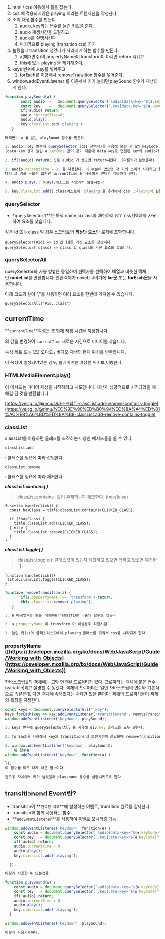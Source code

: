 1. html / css 이용해서 틀을 잡는다.
2. css 에 적용되지않은 playing 이라는 트렌지션을 작성한다.
3. 소리 재생 함수를 만든다
   1. audio, key라는 변수를 눌린 키값을 준다.
   2. audio 재생시간을 조절하고
   3. audio를 실행시킨다
   4. 마지막으로 playing (transition css) 추가
4. 눌렸을때 transition 생겼다가 사라지게 하는 함수를 만든다.
   1. a(매개변수)의 propertyName이 transform이 아니면 return 시키고
   2. this에 있는 playing 을 제거해준다.
5. keys 변수에 .key를 넣어주고
   1. forEach를 이용해서 removeTransition 함수를 넣어준다.
6. window.addEventListener 를 이용해서 키가 눌리면 playSound 함수가 재생되게 한다.

```jsx
function playSound(a) {
       const audio  =   document.querySelector(`audio[data-key="${a.keyCode}"]`);
       const key    =   document.querySelector(`.key[data-key="${a.keyCode}"]`);
       if(!audio) return;
       audio.currentTime=0;
       audio.play();
       key.classList.add('playing');
   }

매개변수 a 를 받는 playSound 함수를 만든다.

1. audio, key 변수에 querySelector (css 선택자)를 사용해 눌린 키 a의 keyCode 값을 넣는다.
(data-key 값과 눌린 a.keyCode 값이 같기 때문에 data-key로 연결된 key와 audio가 작동할수 있게끔 된다.)

2. if(!audio) return; 으로 audio 가 없으면 return시킨다. (다른키가 눌렸을때)

3. audio.currentTime = 0; 을 사용한다. 이 부분이 없으면 각 키의 소리가 시작하고 끝나기 전에는
다시 그 키를 누를수 없지만 currentTime 을 사용해서 연타가 가능하게 한다.

4. audio.play(); play()메소드를 사용해서 실행시킨다.

5. key.classList.add() class리스트에 'playing'을 추가해서 css .playing이 실행되게 한다.
```

### **querySelector**

- \*querySelector()\*\*는 특정 name,id,class를 제한하지 않고 css선택자를 사용하여 요소를 찾습니다.

같은 id 또는 class 일 경우 스크립트의 **최상단 요소**만 로직에 포함합니다.

`querySelector(#id) => id 값 id를 가진 요소를 찾습니다. querySelector(.class) => class 값 class를 가진 요소를 찾습니다.`

### **querySelectorAll**

querySelector와 사용 방법은 동일하며 선택자를 선택하여 배열과 비슷한 객체인 **nodeList**를 반환합니다. 반환객체가 nodeList이기에 **for문** 또는 **forEach문**을 사용합니다.

아래 코드와 같이 ","를 사용하면 여러 요소를 한번에 가져올 수 있습니다.

`querySelectorAll("#id,.class")`

## currentTime

**`currentTime`**속성은 초 현재 재생 시간을 지정합니다.

의 값을 변경하여 `currentTime` 새로운 시간으로 미디어를 찾습니다.

속성 세트 또는 (초) 오디오 / 비디오 재생의 현재 위치를 반환합니다.

이 속성이 설정되어있는 경우, 플레이어는 지정된 위치로 이동한다.

### HTMLMediaElement.play()

이 메서드는 미디어 재생을 시작하려고 시도합니다. 재생이 성공적으로 시작되었을 때 해결 된 것을 반환합니다

[https://velog.io/@rimu/자바스크립트-classList.add-remove-contains-toggle](https://velog.io/@rimu/%EC%9E%90%EB%B0%94%EC%8A%A4%ED%81%AC%EB%A6%BD%ED%8A%B8-classList.add-remove-contains-toggle)

### classList

classList를 이용하면 클래스를 조작하는 다양한 메서드들을 쓸 수 있다.

```
classList.add
```

: 클래스를 필요에 따라 삽입한다.

```
classList.remove
```

: 클래스를 필요에 따라 제거한다.

**_classList.contains( )_**

> classList.contains : 값이 존재하는지 체크한다. (true/false)

```
function handleClick() {
  const hasClass = title.classList.contains(CLICKED_CLASS);

  if (!hasClass) {
    title.classList.add(CLICKED_CLASS);
  } else {
    title.classList.remove(CLICKED_CLASS);
  }
}
```

**_classList.toggle( )_**

> classList.toggle(): 클래스값이 있는지 체크하고 없으면 더하고 있으면 제거한다.

```
function handleClick(){
 title.classList.toggle(CLICKED_CLASS);
}
```

```jsx
function removeTransition(a) {
       if(a.propertyName !== 'transform') return;
       this.classList.remove('playing');
   }

1. a 매개변수를 받는 removeTransition 이름의 함수를 만든다.

2. a.propertyName 이 transform 이 아닐경우 리턴시킴.

3. 눌린 키(a)의 클래스리스트에서 playing 클래스를 지워서 css를 사라지게 한다.

```

### propertyName ([https://developer.mozilla.org/ko/docs/Web/JavaScript/Guide/Working_with_Objects](https://developer.mozilla.org/ko/docs/Web/JavaScript/Guide/Working_with_Objects))

자바스크립트의 객체에는 그와 연관된 프로퍼티가 있다. 프로퍼티는 객체에 붙은 변수(variable)라고 설명할 수 있겠다. 객체의 프로퍼티는 일반 자바스크립의 변수와 기본적으로 똑같은데, 다만 객체에 속해있다는 차이만 있을 뿐이다. 객체의 프로퍼티들이 객체의 특징을 규정한다.

```jsx
const keys = document.querySelectorAll(".key");
keys.forEach(key => key.addEventListener('transitionend', removeTransition));
window.addEventListener('keydown', playSound);

1. keys 변수에 querySelectorAll 을 사용해 div.key 클래스를 모두 넣는다.

2. forEach를 사용해서 key에 transitionend 트렌지션이 끝났을때 removeTransition 함수를 추가한다.

3. window.addEventListener('keydown', playSound);
	위 함수는
window.addEventListener('keydown', function(a) {

});
이 함수를 따로 하게 해준 함수이다.

윈도우 자체에서 키가 눌렸을때 playsound 함수를 실행시키도록 한다.

```

## **transitionend Event란?**

- transition이 **`완료된 이후`**에 발생하는 이벤트, transition 완료를 감지한다.
- transition과 함께 사용하는 함수
- **`addEventListener`**를 사용하여 이벤트 모니터링 가능

```jsx
window.addEventListener('keydown', function(e) {
    const audio = document.querySelector(`audio[data-key="${e.keyCode}"]`);
    const key   = document.querySelector(`.key[data-key="${e.keyCode}"]`);
    if(!audio) return;
    audio.currentTime = 0;
    audio.play();
    key.classList.add('playing');

  });

이렇게 사용할 수 있는것을

function playSound(w) {
    const audio = document.querySelector(`audio[data-key="${w.keyCode}"]`);
    const key   = document.querySelector(`.key[data-key="${w.keyCode}"]`);
    if(!audio) return;
    audio.currentTime = 0;
    audio.play();
    key.classList.add('playing');
  }

window.addEventListener('keydown', playSound);

이렇게 사용가능하다.
```
